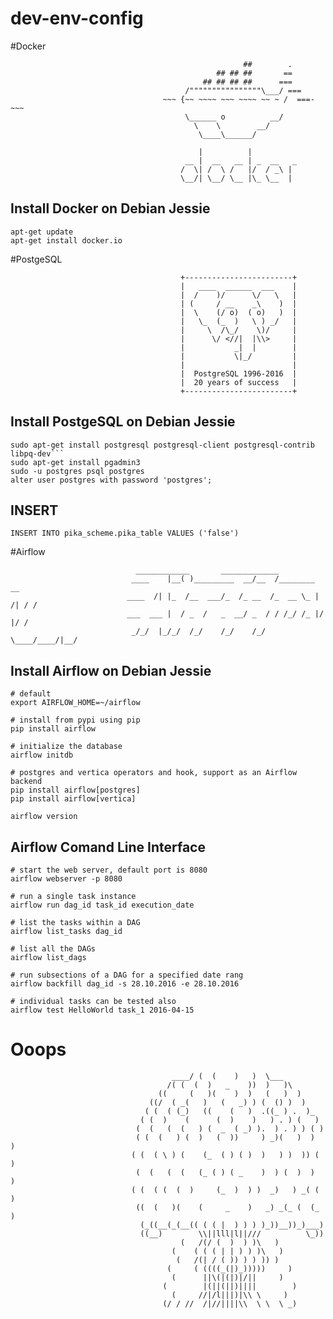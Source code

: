 # dev-env-config

#Docker
```
                                                    ##        .            
                                              ## ## ##       ==            
                                           ## ## ## ##      ===            
                                       /""""""""""""""""\___/ ===        
                                  ~~~ {~~ ~~~~ ~~~ ~~~~ ~~ ~ /  ===- ~~~   
                                       \______ o          __/            
                                         \    \        __/             
                                          \____\______/                

                                          |          |
                                       __ |  __   __ | _  __   _
                                      /  \| /  \ /   |/  / _\ | 
                                      \__/| \__/ \__ |\_ \__  |
```
## Install Docker on Debian Jessie  
```
apt-get update  
apt-get install docker.io
```
#PostgeSQL
```
                                      +------------------------+
                                      |   ____  ______  ___    |
                                      |  /    )/      \/   \   |
                                      | (     / __    _\    )  |
                                      |  \    (/ o)  ( o)   )  |
                                      |   \_  (_  )   \ ) _/   |
                                      |     \  /\_/    \)/     |
                                      |      \/ <//|  |\\>     |
                                      |           _|  |        |
                                      |           \|_/         |
                                      |                        |
                                      |  PostgreSQL 1996-2016  |
                                      |  20 years of success   |
                                      +------------------------+
```
## Install PostgeSQL on Debian Jessie
```
sudo apt-get install postgresql postgresql-client postgresql-contrib libpq-dev```
sudo apt-get install pgadmin3
sudo -u postgres psql postgres
alter user postgres with password 'postgres';
```

## INSERT
```
INSERT INTO pika_scheme.pika_table VALUES ('false')
```

#Airflow
```
                            ____________       _____________
                           ____    |__( )_________  __/__  /________      __
                          ____  /| |_  /__  ___/_  /_ __  /_  __ \_ | /| / /
                          ___  ___ |  / _  /   _  __/ _  / / /_/ /_ |/ |/ /
                           _/_/  |_/_/  /_/    /_/    /_/  \____/____/|__/

```
## Install Airflow on Debian Jessie 
```
# default
export AIRFLOW_HOME=~/airflow

# install from pypi using pip
pip install airflow   

# initialize the database
airflow initdb

# postgres and vertica operators and hook, support as an Airflow backend
pip install airflow[postgres]
pip install airflow[vertica]

airflow version
```

## Airflow Comand Line Interface 
```
# start the web server, default port is 8080
airflow webserver -p 8080

# run a single task instance
airflow run dag_id task_id execution_date

# list the tasks within a DAG
airflow list_tasks dag_id

# list all the DAGs
airflow list_dags

# run subsections of a DAG for a specified date rang
airflow backfill dag_id -s 28.10.2016 -e 28.10.2016

# individual tasks can be tested also
airflow test HelloWorld task_1 2016-04-15
```
# Ooops

                                        ____/ (  (    )   )  \___
                                       /( (  (  )   _    ))  )   )\
                                     ((     (   )(    )  )   (   )  )
                                   ((/  ( _(   )   (   _) ) (  () )  )
                                  ( (  ( (_)   ((    (   )  .((_ ) .  )_
                                 ( (  )    (      (  )    )   ) . ) (   )
                                (  (   (  (   ) (  _  ( _) ).  ) . ) ) ( )
                                ( (  (   ) (  )   (  ))     ) _)(   )  )  )
                               ( (  ( \ ) (    (_  ( ) ( )  )   ) )  )) ( )
                                (  (   (  (   (_ ( ) ( _    )  ) (  )  )   )
                               ( (  ( (  (  )     (_  )  ) )  _)   ) _( ( )
                                ((  (   )(    (     _    )   _) _(_ (  (_ )
                                 (_((__(_(__(( ( ( |  ) ) ) )_))__))_)___)
                                 ((__)        \\||lll|l||///          \_))
                                          (   /(/ (  )  ) )\   )
                                        (    ( ( ( | | ) ) )\   )
                                         (   /(| / ( )) ) ) )) )
                                       (     ( ((((_(|)_)))))     )
                                        (      ||\(|(|)|/||     )
                                      (        |(||(||)||||        )
                                        (     //|/l|||)|\\ \     )
                                      (/ / //  /|//||||\\  \ \  \ _)
